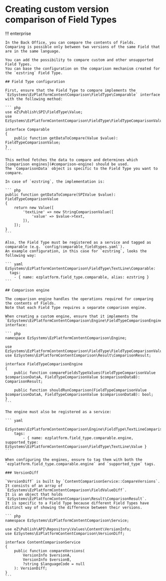 # Creating custom version comparison of Field Types

!!! enterprise
    
    In the Back Office, you can compare the contents of Fields.
    Comparing is possible only between two versions of the same Field that are in the same language.
    
    You can add the possibility to compare custom and other unsupported Field Types.
    You can base the configuration on the comparison mechanism created for the `ezstring` Field Type.
    
    ## Field Type configuration
    
    First, ensure that the Field Type to compare implements the `EzSystems\EzPlatformContentComparison\FieldType\Comparable` interface with the following method:
    
    ``` php
    use eZ\Publish\SPI\FieldType\Value;
    use EzSystems\EzPlatformContentComparison\FieldType\FieldTypeComparisonValue;
    
    interface Comparable
    {
        public function getDataToCompare(Value $value): FieldTypeComparisonValue;
    }
    ```
    
    This method fetches the data to compare and determines which [comparison engines](#comparison-engine) should be used.
    The `ComparisonData` object is specific to the Field Type you want to compare.
    
    In case of `ezstring`, the implementation is:
    
    ``` php
    public function getDataToCompare(SPIValue $value): FieldTypeComparisonValue
    {
        return new Value([
            'textLine' => new StringComparisonValue([
                'value' => $value->text,
            ]),
        ]);
    }
    ```
    
    Also, the Field Type must be registered as a service and tagged as comparable (e.g. `config/comparable_fieldtypes.yaml`).
    An example configuration, in this case for `ezstring`, looks the following way:
    
    ``` yaml
    EzSystems\EzPlatformContentComparison\FieldType\TextLine\Comparable:
      tags:
        - { name: ezplatform.field_type.comparable, alias: ezstring }
    ```
    
    ## Comparison engine
    
    The comparison engine handles the operations required for comparing the contents of Fields.
    Note that each Field Type requires a separate comparison engine.
    
    When creating a custom engine, ensure that it implements the `EzSystems\EzPlatformContentComparison\Engine\FieldTypeComparisonEngine` interface:
    
    ``` php
    namespace EzSystems\EzPlatformContentComparison\Engine;
    
    use EzSystems\EzPlatformContentComparison\FieldType\FieldTypeComparisonValue;
    use EzSystems\EzPlatformContentComparison\Result\ComparisonResult;
    
    interface FieldTypeComparisonEngine
    {
        public function compareFieldsTypeValues(FieldTypeComparisonValue $comparisonDataA, FieldTypeComparisonValue $comparisonDataB): ComparisonResult;
    
        public function shouldRunComparison(FieldTypeComparisonValue $comparisonDataA, FieldTypeComparisonValue $comparisonDataB): bool;
    }
    ```
    
    The engine must also be registered as a service:
    
    ``` yaml
    
    EzSystems\EzPlatformContentComparison\Engine\FieldType\TextLineComparisonEngine:
        tags:
            - { name: ezplatform.field_type.comparable.engine, supported_type: EzSystems\EzPlatformContentComparison\FieldType\TextLine\Value }
    ```
    
    When configuring the engines, ensure to tag them with both the `ezplatform.field_type.comparable.engine` and `supported_type` tags.
    
    ### VersionDiff
    
    `VersionDiff` is built by `ContentComparisonService::CompareVersions`.
    It consists of an array of `EzSystems\EzPlatformContentComparison\FieldValueDiff`.
    It is an object that holds `EzSystems\EzPlatformContentComparison\Result\ComparisonResult`.
    It is specific to a Field Type because different Field Types have distinct way of showing the difference between their versions. 
    
    ``` php
    namespace EzSystems\EzPlatformContentComparison\Service;
    
    use eZ\Publish\API\Repository\Values\Content\VersionInfo;
    use EzSystems\EzPlatformContentComparison\VersionDiff;
    
    interface ContentComparisonService
    {
        public function compareVersions(
            VersionInfo $versionA,
            VersionInfo $versionB,
            ?string $languageCode = null
        ): VersionDiff;
    }
    ```
